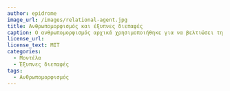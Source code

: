 ```yaml
---
author: epidrome
image_url: /images/relational-agent.jpg
title: Ανθρωπομορφισμός και έξυπνες διεπαφές 
caption: Ο ανθρωπομορφισμός αρχικά χρησιμοποιήθηκε για να βελτιώσει τη φιλικότητα της διάδρασης με τον υπολογιστή. Στην πορεία δοκιμάστηκε και ως ένας τρόπος να αυξηθεί η πειστικότητα των συμβουλών του υπολογιστή προς έναν χρήστη που θέλει να βελτιώσει τον τρόπο ζωής του.
license_url:
license_text: MIT
categories:
  - Μοντέλα
  - Έξυπνες διεπαφές
tags:
  - Ανθρωπομορφισμός
---
```

